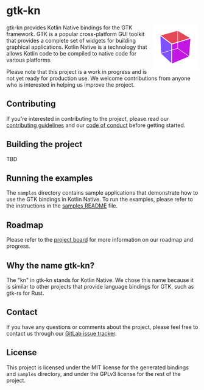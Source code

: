 # gtk-kn

<img src="art/gtk-kn_logo.png" width="120" align="right" hspace="0" />

gtk-kn provides Kotlin Native bindings for the GTK framework. GTK is a popular cross-platform GUI toolkit that provides
a complete set of widgets for building graphical applications. Kotlin Native is a technology that allows Kotlin code to
be compiled to native code for various platforms.

Please note that this project is a work in progress and is not yet ready for production use. We welcome contributions
from anyone who is interested in helping us improve the project.

## Contributing

If you're interested in contributing to the project, please read our [contributing guidelines](CONTRIBUTING.md) and
our [code of conduct](CODE_OF_CONDUCT.md) before getting started.

## Building the project

TBD

## Running the examples

The `samples` directory contains sample applications that demonstrate how to use the GTK bindings in Kotlin Native. To
run the examples, please refer to the instructions in the [samples README](samples/README.md) file.

## Roadmap

Please refer to the [project board](https://gitlab.com/gtk-kn/gtk-kn/-/boards) for more information on our roadmap and
progress.

## Why the name gtk-kn?

The "kn" in gtk-kn stands for Kotlin Native. We chose this name because it is similar to other projects that provide
language bindings for GTK, such as gtk-rs for Rust.

## Contact

If you have any questions or comments about the project, please feel free to contact us through
our [GitLab issue tracker](https://gitlab.com/gtk-kn/gtk-kn/-/issues).

## License

This project is licensed under the MIT license for the generated bindings and `samples` directory, and under the GPLv3
license for the rest of the project.

